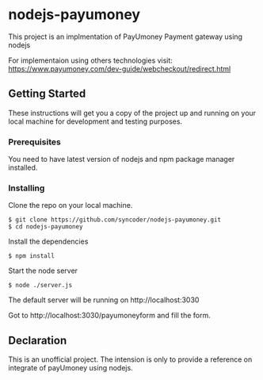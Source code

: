 # nodejs-payumoney

This project is an implmentation of PayUmoney Payment gateway using nodejs

For implementaion using others technologies visit:
https://www.payumoney.com/dev-guide/webcheckout/redirect.html

## Getting Started

These instructions will get you a copy of the project up and running on your local machine for development and testing purposes.

### Prerequisites

You need to have latest version of nodejs and npm package manager installed.

### Installing

Clone the repo on your local machine.

```
$ git clone https://github.com/syncoder/nodejs-payumoney.git
$ cd nodejs-payumoney
```

Install the dependencies 

```
$ npm install
```
Start the node server 

```
$ node ./server.js
```
The default server will be running on http://localhost:3030

Got to http://localhost:3030/payumoneyform and fill the form.

## Declaration 

This is an unofficial project. The intension is only to provide a reference on integrate of payUmoney using nodejs. 
